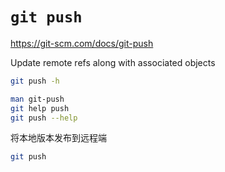 # `git push`

<https://git-scm.com/docs/git-push>

Update remote refs along with associated objects

```bash
git push -h

man git-push
git help push
git push --help
```

将本地版本发布到远程端

```bash
git push
```
